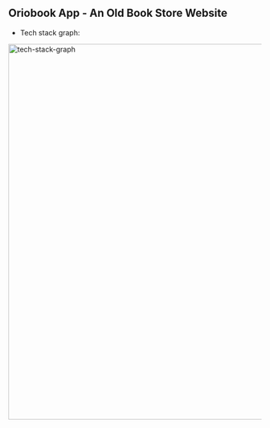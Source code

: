 ## Oriobook App - An Old Book Store Website
- Tech stack graph:

<img width="747" alt="tech-stack-graph" src="https://github.com/user-attachments/assets/c631db5c-706d-4f14-b032-d0b2877ce123">
